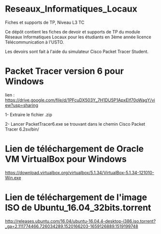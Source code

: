# Reseaux_Informatiques_Locaux
Fiches et supports de TP, Niveau L3 TC

Ce dépôt contient les fiches de devoir et supports de TP du module Réseaux Informatiques Locaux pour les étudiants en 3ème année licence Télécommunication à l'USTO.

Les devoirs sont fait à l'aide du simulateur Cisco Packet Tracer Student. 
# Packet Tracer version 6 pour Windows 
lien : https://drive.google.com/file/d/1PFcuDX503Y_7H1DU5P1ApxEIf70oWagY/view?usp=sharing

1- Extraire le fichier .zip

2- Lancer PacketTracer6.exe se trouvant dans le chemin Cisco Packet Tracer 6.2sv/bin/

# Lien de téléchargement de Oracle VM VirtualBox pour Windows 
https://download.virtualbox.org/virtualbox/5.1.34/VirtualBox-5.1.34-121010-Win.exe

# Lien de téléchargement de l'image ISO de Ubuntu_16.04_32bits.torrent 
http://releases.ubuntu.com/16.04/ubuntu-16.04.4-desktop-i386.iso.torrent?_ga=2.111774466.726034289.1520166203-1659126889.1519199748
